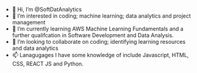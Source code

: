 - 👋 Hi, I’m @SoftDatAnalytics
- 👀 I’m interested in coding; machine learning; data analytics and project management
- 🌱 I’m currently learning AWS Machine Learning Fundamentals and a further qualifcation in Software Development and Data Analysis. 
- 💞️ I’m looking to collaborate on coding; identifying learning resources and data analytics 
- 📫 Lanagugages I have some knowledge of include Javascript, HTML, CSS, REACT JS and Python. 

<!---
SoftDatAnalytics/SoftDatAnalytics is a ✨ special ✨ repository because its `README.md` (this file) appears on your GitHub profile.
You can click the Preview link to take a look at your changes.
--->
